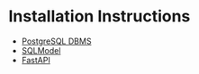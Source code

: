 # Installation Instructions

* [PostgreSQL DBMS](dbms/README.md)
* [SQLModel](sqlmodel.md)
* [FastAPI](fastapi.md)